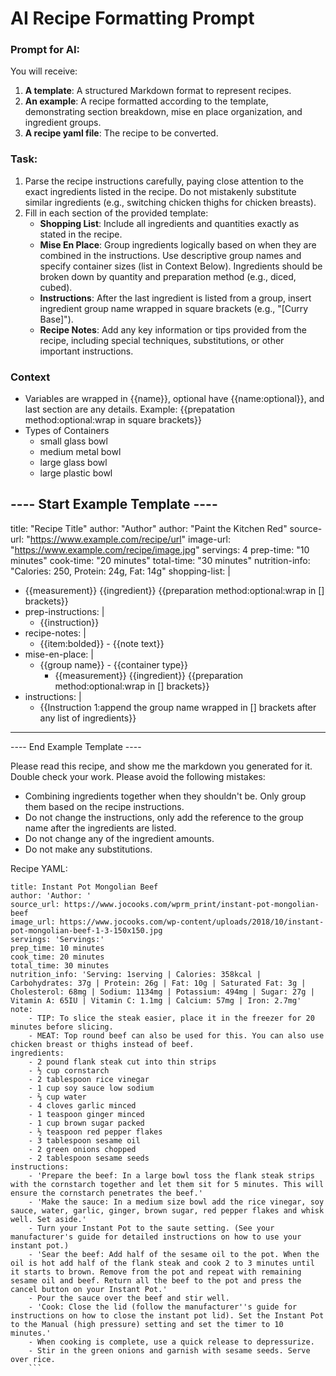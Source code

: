 # AI Recipe Formatting Prompt

### Prompt for AI:

You will receive:
1. **A template**: A structured Markdown format to represent recipes.
2. **An example**: A recipe formatted according to the template, demonstrating section breakdown, mise en place organization, and ingredient groups.
3. **A recipe yaml file**: The recipe to be converted.

### Task:
1. Parse the recipe instructions carefully, paying close attention to the exact ingredients listed in the recipe. Do not mistakenly substitute similar ingredients (e.g., switching chicken thighs for chicken breasts).
2. Fill in each section of the provided template:
   - **Shopping List**: Include all ingredients and quantities exactly as stated in the recipe.
   - **Mise En Place**: Group ingredients logically based on when they are combined in the instructions. Use descriptive group names and specify container sizes (list in Context Below). Ingredients should be broken down by quantity and preparation method (e.g., diced, cubed).
   - **Instructions**: After the last ingredient is listed from a group, insert ingredient group name wrapped in square brackets (e.g., "[Curry Base]").
   - **Recipe Notes**: Add any key information or tips provided from the recipe, including special techniques, substitutions, or other important instructions.

### Context
- Variables are wrapped in {{name}}, optional have {{name:optional}}, and last section are any details. Example: {{prepatation method:optional:wrap in square brackets}}
- Types of Containers
  - small glass bowl
  - medium metal bowl
  - large glass bowl
  - large plastic bowl

---- Start Example Template ----
---
title: "Recipe Title"
author: "Author"
author: "Paint the Kitchen Red"
source-url: "https://www.example.com/recipe/url"
image-url: "https://www.example.com/recipe/image.jpg"
servings: 4
prep-time: "10 minutes"
cook-time: "20 minutes"
total-time: "30 minutes"
nutrition-info: "Calories: 250, Protein: 24g, Fat: 14g"
shopping-list: |
  - {{measurement}} {{ingredient}} {{preparation method:optional:wrap in [] brackets}}
- prep-instructions: |
  - {{instruction}}
- recipe-notes: |
  - {{item:bolded}} - {{note text}}
- mise-en-place: |
  - {{group name}} - {{container type}}
    - {{measurement}} {{ingredient}} {{preparation method:optional:wrap in [] brackets}}
- instructions: |
  - {{Instruction 1:append the group name wrapped in [] brackets after any list of ingredients}}
---
---- End Example Template ----

Please read this recipe, and show me the markdown you generated for it. Double check your work. Please avoid the following mistakes:

- Combining ingredients together when they shouldn't be. Only group them based on the recipe instructions.
- Do not change the instructions, only add the reference to the group name after the ingredients are listed.
- Do not change any of the ingredient amounts.
- Do not make any substitutions.

Recipe YAML: 

```
title: Instant Pot Mongolian Beef
author: 'Author: '
source_url: https://www.jocooks.com/wprm_print/instant-pot-mongolian-beef
image_url: https://www.jocooks.com/wp-content/uploads/2018/10/instant-pot-mongolian-beef-1-3-150x150.jpg
servings: 'Servings:'
prep_time: 10 minutes
cook_time: 20 minutes
total_time: 30 minutes
nutrition_info: 'Serving: 1serving | Calories: 358kcal | Carbohydrates: 37g | Protein: 26g | Fat: 10g | Saturated Fat: 3g | Cholesterol: 68mg | Sodium: 1134mg | Potassium: 494mg | Sugar: 27g | Vitamin A: 65IU | Vitamin C: 1.1mg | Calcium: 57mg | Iron: 2.7mg'
note:
    - TIP: To slice the steak easier, place it in the freezer for 20 minutes before slicing.
    - MEAT: Top round beef can also be used for this. You can also use chicken breast or thighs instead of beef.
ingredients:
    - 2 pound flank steak cut into thin strips
    - ½ cup cornstarch
    - 2 tablespoon rice vinegar
    - 1 cup soy sauce low sodium
    - ⅔ cup water
    - 4 cloves garlic minced
    - 1 teaspoon ginger minced
    - 1 cup brown sugar packed
    - ½ teaspoon red pepper flakes
    - 3 tablespoon sesame oil
    - 2 green onions chopped
    - 2 tablespoon sesame seeds
instructions:
    - 'Prepare the beef: In a large bowl toss the flank steak strips with the cornstarch together and let them sit for 5 minutes. This will ensure the cornstarch penetrates the beef.'
    - 'Make the sauce: In a medium size bowl add the rice vinegar, soy sauce, water, garlic, ginger, brown sugar, red pepper flakes and whisk well. Set aside.'
    - Turn your Instant Pot to the saute setting. (See your manufacturer's guide for detailed instructions on how to use your instant pot.)
    - 'Sear the beef: Add half of the sesame oil to the pot. When the oil is hot add half of the flank steak and cook 2 to 3 minutes until it starts to brown. Remove from the pot and repeat with remaining sesame oil and beef. Return all the beef to the pot and press the cancel button on your Instant Pot.'
    - Pour the sauce over the beef and stir well.
    - 'Cook: Close the lid (follow the manufacturer''s guide for instructions on how to close the instant pot lid). Set the Instant Pot to the Manual (high pressure) setting and set the timer to 10 minutes.'
    - When cooking is complete, use a quick release to depressurize.
    - Stir in the green onions and garnish with sesame seeds. Serve over rice.
    ```